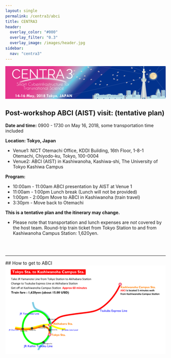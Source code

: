 ```yaml
---
layout: single
permalink: /centra3/abci
title: CENTRA3
header:
  overlay_color: "#000"
  overlay_filter: "0.3"
  overlay_image: /images/header.jpg
sidebar:
  nav: "centra3"
---
```

<img src="/images/centra3.png">


## Post-workshop ABCI (AIST) visit: (tentative plan)  

**Date and time:** 0900 - 1730 on May 16, 2018, some transportation time included
    
**Location: Tokyo, Japan**   
* Venue1: NICT Otemachi Office, KDDI Building, 16th Floor, 1-8-1 Otemachi, Chiyodo-ku, Tokyo, 100-0004
* Venue2: ABCI (AIST) in Kashiwanoha, Kashiwa-shi, The University of Tokyo Kashiwa Campus  

**Program:**
* 10:00am - 11:00am ABCI presentation by AIST at Venue 1
* 11:00am - 1:00pm Lunch break (Lunch will not be provided)  
* 1:00pm - 2:00pm Move to ABCI in Kashiwanoha (train travel)  
* 3:30pm - Move back to Otemachi  
    
**This is a tentative plan and the itinerary may change.**   
    
* Please note that transportation and lunch expenses are *not* covered by the host team. Round-trip train ticket from Tokyo Station to and from Kashiwanoha Campus Station: 1,620yen.  
<br>
<br>
<hr>
## How to get to ABCI  
<img src="/images/centra-3-abci-map.png" alt="CENTRA3 ABCI map" style="margin-right: auto;margin-left: auto;" class="img-responsive">

<br>
<br>
<br>
